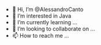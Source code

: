 - 👋 Hi, I’m @AlessandroCanto
- 👀 I’m interested in Java
- 🌱 I’m currently learning ...
- 💞️ I’m looking to collaborate on ...
- 📫 How to reach me ...

<!---
AlessandroCanto/AlessandroCanto is a ✨ special ✨ repository because its `README.md` (this file) appears on your GitHub profile.
You can click the Preview link to take a look at your changes.
--->
